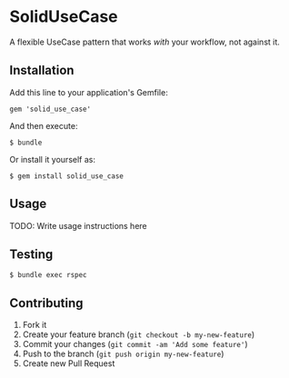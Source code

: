# SolidUseCase

A flexible UseCase pattern that works *with* your workflow, not against it.

## Installation

Add this line to your application's Gemfile:

    gem 'solid_use_case'

And then execute:

    $ bundle

Or install it yourself as:

    $ gem install solid_use_case

## Usage

TODO: Write usage instructions here

## Testing

    $ bundle exec rspec

## Contributing

1. Fork it
2. Create your feature branch (`git checkout -b my-new-feature`)
3. Commit your changes (`git commit -am 'Add some feature'`)
4. Push to the branch (`git push origin my-new-feature`)
5. Create new Pull Request
